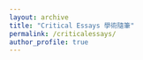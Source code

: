 ```yaml
---
layout: archive
title: "Critical Essays 學術隨筆"
permalink: /criticalessays/
author_profile: true
---
```

